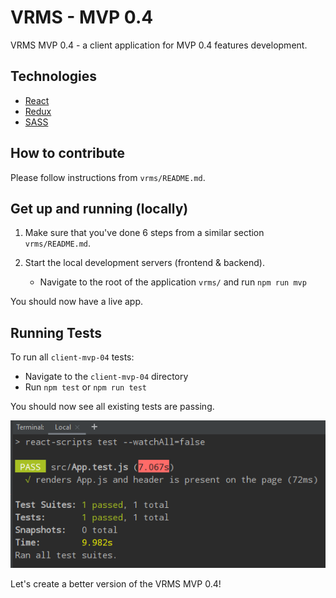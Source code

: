 # VRMS - MVP 0.4

VRMS MVP 0.4 - a client application for MVP 0.4 features development.

## Technologies

- [React](https://reactjs.org/docs/getting-started.html)
- [Redux](https://redux.js.org/introduction/getting-started)
- [SASS](https://sass-lang.com/guide)

## How to contribute

Please follow instructions from `vrms/README.md`.

## Get up and running (locally)

1. Make sure that you've done 6 steps from a similar section `vrms/README.md`.  

1. Start the local development servers (frontend & backend).
   - Navigate to the root of the application `vrms/` and run `npm run mvp`

You should now have a live app.

## Running Tests

To run all `client-mvp-04` tests:

- Navigate to the `client-mvp-04` directory
- Run `npm test` or `npm run test`

You should now see all existing tests are passing.

![Passed tests](src/assets/images/readme/tests-passed.png)

Let's create a better version of the VRMS MVP 0.4!
